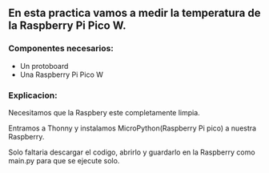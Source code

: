 ## En esta practica vamos a medir la temperatura de la Raspberry Pi Pico W.

### Componentes necesarios:

- Un protoboard
- Una Raspberry Pi Pico W

### Explicacion:

Necesitamos que la Raspbery este completamente limpia.

Entramos a Thonny y instalamos MicroPython(Raspberry Pi pico) a nuestra Raspberry.

Solo faltaria descargar el codigo, abrirlo y guardarlo en la Raspberry como main.py para que se ejecute solo.
